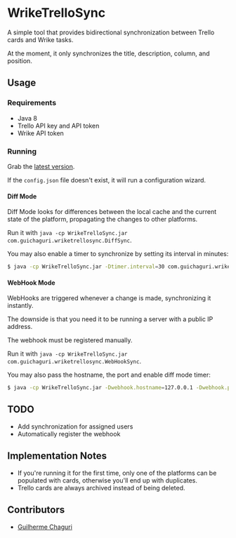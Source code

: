 # WrikeTrelloSync

A simple tool that provides bidirectional synchronization between Trello cards and Wrike tasks.

At the moment, it only synchronizes the title, description, column, and position.

## Usage
### Requirements
* Java 8
* Trello API key and API token
* Wrike API token

### Running
Grab the [latest version](https://github.com/Lince-Facens/wrikeTrelloSync/releases).

If the `config.json` file doesn't exist, it will run a configuration wizard.

#### Diff Mode

Diff Mode looks for differences between the local cache and the current state of the platform, propagating the changes to other platforms.

Run it with `java -cp WrikeTrelloSync.jar com.guichaguri.wriketrellosync.DiffSync`.

You may also enable a timer to synchronize by setting its interval in minutes:
```bash
$ java -cp WrikeTrelloSync.jar -Dtimer.interval=30 com.guichaguri.wriketrellosync.DiffSync
```

#### WebHook Mode

WebHooks are triggered whenever a change is made, synchronizing it instantly.

The downside is that you need it to be running a server with a public IP address.

The webhook must be registered manually.

Run it with `java -cp WrikeTrelloSync.jar com.guichaguri.wriketrellosync.WebHookSync`. 

You may also pass the hostname, the port and enable diff mode timer:
```bash
$ java -cp WrikeTrelloSync.jar -Dwebhook.hostname=127.0.0.1 -Dwebhook.port=8091 -Dtimer.interval=30 com.guichaguri.wriketrellosync.WebHookSync
```

## TODO
* Add synchronization for assigned users
* Automatically register the webhook

## Implementation Notes
* If you're running it for the first time, only one of the platforms can be populated with cards, otherwise you'll end up with duplicates.
* Trello cards are always archived instead of being deleted.

## Contributors
* [Guilherme Chaguri](https://github.com/Guichaguri)
